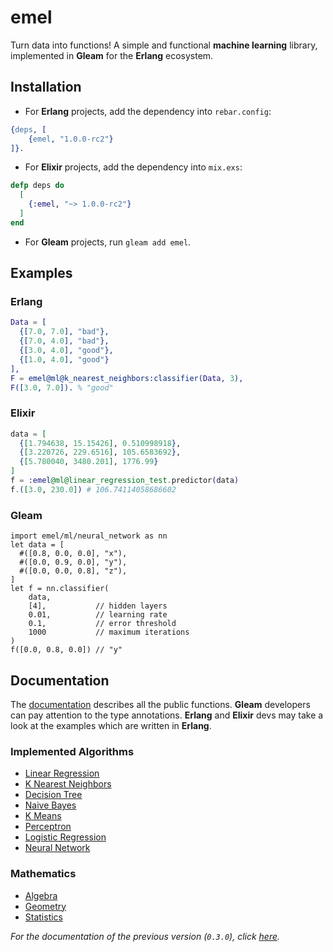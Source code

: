 # emel

Turn data into functions! A simple and functional **machine learning** library, implemented in **Gleam** for the **Erlang** ecosystem.

## Installation

* For **Erlang** projects, add the dependency into `rebar.config`:

```erlang
{deps, [
    {emel, "1.0.0-rc2"}
]}.
```

* For **Elixir** projects, add the dependency into `mix.exs`:

```elixir
defp deps do
  [
    {:emel, "~> 1.0.0-rc2"}
  ]
end
```

* For **Gleam** projects, run `gleam add emel`.

## Examples

### Erlang

```erlang
Data = [
  {[7.0, 7.0], "bad"},
  {[7.0, 4.0], "bad"},
  {[3.0, 4.0], "good"},
  {[1.0, 4.0], "good"}
],
F = emel@ml@k_nearest_neighbors:classifier(Data, 3),
F([3.0, 7.0]). % "good"
```
 
### Elixir

```elixir
data = [
  {[1.794638, 15.15426], 0.510998918},
  {[3.220726, 229.6516], 105.6583692},
  {[5.780040, 3480.201], 1776.99}
]
f = :emel@ml@linear_regression_test.predictor(data)
f.([3.0, 230.0]) # 106.74114058686602
```

### Gleam

```gleam
import emel/ml/neural_network as nn
let data = [
  #([0.8, 0.0, 0.0], "x"),
  #([0.0, 0.9, 0.0], "y"),
  #([0.0, 0.0, 0.8], "z"),
]
let f = nn.classifier(
    data,
    [4],           // hidden layers
    0.01,          // learning rate
    0.1,           // error threshold
    1000           // maximum iterations
)
f([0.0, 0.8, 0.0]) // "y"
```

## Documentation

The [documentation](https://hexdocs.pm/emel/1.0.0-rc2) describes all the public functions. **Gleam** developers can pay attention to the type annotations. **Erlang** and **Elixir** devs may take a look at the examples which are written in **Erlang**.

### Implemented Algorithms

 * [Linear Regression](https://hexdocs.pm/emel/1.0.0-rc2/emel/ml/linear_regression.html)
 * [K Nearest Neighbors](https://hexdocs.pm/emel/1.0.0-rc2/emel/ml/k_nearest_neighbors.html)
 * [Decision Tree](https://hexdocs.pm/emel/1.0.0-rc2/emel/ml/decision_tree.html)
 * [Naive Bayes](https://hexdocs.pm/emel/1.0.0-rc2/emel/ml/naive_bayes.html)
 * [K Means](https://hexdocs.pm/emel/1.0.0-rc2/emel/ml/k_means.html)
 * [Perceptron](https://hexdocs.pm/emel/1.0.0-rc2/emel/ml/perceptron.html)
 * [Logistic Regression](https://hexdocs.pm/emel/1.0.0-rc2/emel/ml/logistic_regression.html)
 * [Neural Network](https://hexdocs.pm/emel/1.0.0-rc2/emel/ml/neural_network.html)

### Mathematics

* [Algebra](https://hexdocs.pm/emel/1.0.0-rc2/emel/math/algebra.html)
* [Geometry](https://hexdocs.pm/emel/1.0.0-rc2/emel/math/geometry.html)
* [Statistics](https://hexdocs.pm/emel/1.0.0-rc2/emel/math/statistics.html)

_For the documentation of the previous version (`0.3.0`), click [here](https://hexdocs.pm/emel/0.3.0)._

